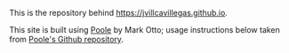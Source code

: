 This is the repository behind https://jvillcavillegas.github.io.

This site is built using [Poole](https://getpoole.com) by Mark Otto;  usage instructions below taken from [Poole's Github repository](https://github.com/poole/poole).
